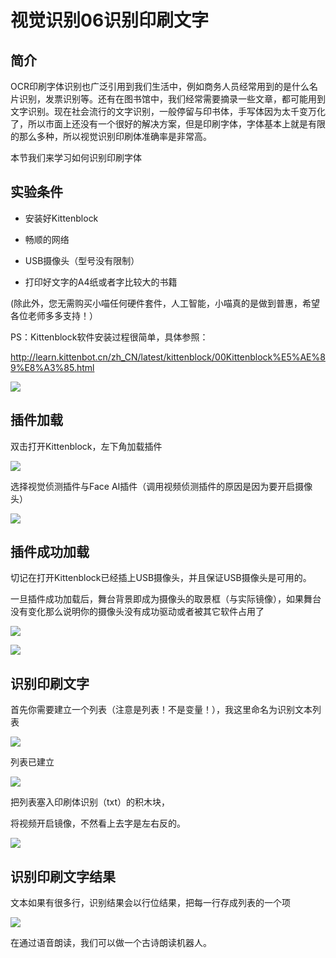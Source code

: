 # 视觉识别06识别印刷文字

## 简介

OCR印刷字体识别也广泛引用到我们生活中，例如商务人员经常用到的是什么名片识别，发票识别等。还有在图书馆中，我们经常需要摘录一些文章，都可能用到文字识别。现在社会流行的文字识别，一般停留与印书体，手写体因为太千变万化了，所以市面上还没有一个很好的解决方案，但是印刷字体，字体基本上就是有限的那么多种，所以视觉识别印刷体准确率是非常高。

本节我们来学习如何识别印刷字体

## 实验条件

- 安装好Kittenblock

- 畅顺的网络

- USB摄像头（型号没有限制）

- 打印好文字的A4纸或者字比较大的书籍

(除此外，您无需购买小喵任何硬件套件，人工智能，小喵真的是做到普惠，希望各位老师多多支持！）


PS：Kittenblock软件安装过程很简单，具体参照：

http://learn.kittenbot.cn/zh_CN/latest/kittenblock/00Kittenblock%E5%AE%89%E8%A3%85.html

![](./images/kb_az.png)

## 插件加载

双击打开Kittenblock，左下角加载插件

![](./images/c01_01.png)

选择视觉侦测插件与Face AI插件（调用视频侦测插件的原因是因为要开启摄像头）

![](./images/c08_01.png)

## 插件成功加载

切记在打开Kittenblock已经插上USB摄像头，并且保证USB摄像头是可用的。

一旦插件成功加载后，舞台背景即成为摄像头的取景框（与实际镜像），如果舞台没有变化那么说明你的摄像头没有成功驱动或者被其它软件占用了

![](./images/c06_03.png)

![](./images/c08_02.png)

## 识别印刷文字

首先你需要建立一个列表（注意是列表！不是变量！），我这里命名为识别文本列表

![](./images/c10_01.png)

列表已建立

![](./images/c10_02.png)

把列表塞入印刷体识别（txt）的积木块，

将视频开启镜像，不然看上去字是左右反的。

![](./images/c10_03.png)

## 识别印刷文字结果

文本如果有很多行，识别结果会以行位结果，把每一行存成列表的一个项

![](./images/c10_04.png)

在通过语音朗读，我们可以做一个古诗朗读机器人。

